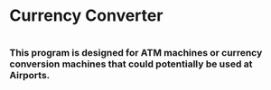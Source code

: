 # Currency Converter
#
### This program is designed for ATM machines or currency conversion machines that could potentially be used at Airports.

